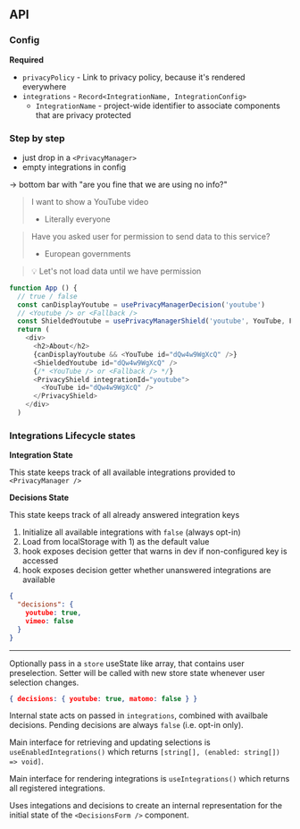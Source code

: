 ## API

### Config


**Required**

* `privacyPolicy` - Link to privacy policy, because it's rendered everywhere
* `integrations` - `Record<IntegrationName, IntegrationConfig>` 
  * `IntegrationName` - project-wide identifier to associate components that are privacy protected


### Step by step

* just drop in a `<PrivacyManager>`
* empty integrations in config 

-> bottom bar with "are you fine that we are using no info?"

> I want to show a YouTube video
> - Literally everyone

> Have you asked user for permission to send data to this service?
> - European governments

> 💡 Let's not load data until we have permission

```javascript
function App () {
  // true / false
  const canDisplayYoutube = usePrivacyManagerDecision('youtube')
  // <Youtube /> or <Fallback />
  const ShieldedYoutube = usePrivacyManagerShield('youtube', YouTube, FallbackComponent)
  return (
    <div>
      <h2>About</h2>
      {canDisplayYoutube && <YouTube id="dQw4w9WgXcQ" />}
      <ShieldedYoutube id="dQw4w9WgXcQ" />
      {/* <YouTube /> or <Fallback /> */}
      <PrivacyShield integrationId="youtube">
        <YouTube id="dQw4w9WgXcQ" />
      </PrivacyShield>
    </div>
  )
```

### Integrations Lifecycle states

**Integration State**

This state keeps track of all available integrations provided to `<PrivacyManager />`

**Decisions State**

This state keeps track of all already answered integration keys

1. Initialize all available integrations with `false` (always opt-in)
2. Load from localStorage with 1) as the default value
3. hook exposes decision getter that warns in dev if non-configured key is accessed
4. hook exposes decision getter whether unanswered integrations are available

```json
{
  "decisions": {
    youtube: true,
    vimeo: false
  }
}
```
----

Optionally pass in a `store` useState like array, that contains user preselection. Setter will be called with new store state whenever user selection changes.

```json
{ decisions: { youtube: true, matomo: false } }
```

Internal state acts on passed in `integrations`, combined with availbale decisions.
Pending decisions are always `false` (i.e. opt-in only). 

Main interface for retrieving and updating selections is `useEnabledIntegrations()` which returns `[string[], (enabled: string[]) => void]`.

Main interface for rendering integrations is `useIntegrations()` which returns all registered integrations.

**<PrivacyManagerForm />**

Uses integations and decisions to create an internal representation for the initial state of the `<DecisionsForm />` component.

**<DecisionsForm />**



